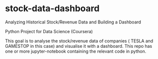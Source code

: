 # stock-data-dashboard
Analyzing Historical Stock/Revenue Data and Building a Dashboard

Python Project for Data Science (Coursera)

This goal is to analyse the stock/revenue data of companies ( TESLA and GAMESTOP in this case) and visualise it with a dashboard.
This repo has one or more jupyter-notebook containing the relevant code in python.
